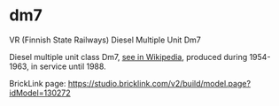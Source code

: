 # dm7
VR (Finnish State Railways) Diesel Multiple Unit Dm7

Diesel multiple unit class Dm7, [see in Wikipedia](https://en.wikipedia.org/wiki/VR_Class_Dm7), produced during 1954-1963, in service until 1988.

BrickLink page: https://studio.bricklink.com/v2/build/model.page?idModel=130272